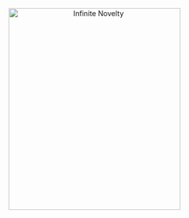 <p align="center">
  <a href="https://infinitenovelty.com/" target="_blank"><img width="340" height="400" src="https://user-images.githubusercontent.com/830800/163029124-8525c206-73ac-4c05-a41e-3e44910ab186.png" alt='Infinite Novelty'></a>
</p>
